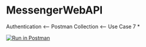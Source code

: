 # MessengerWebAPI


Authentication <-- Postman Collection <-- Use Case 7
 *

[![Run in Postman](https://run.pstmn.io/button.svg)](https://app.getpostman.com/run-collection/e2eddd8c625f17286b24)
